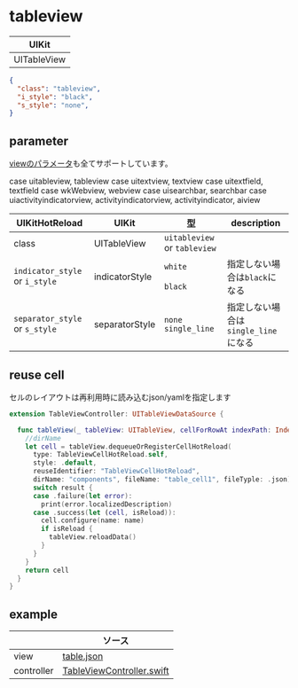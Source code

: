 # tableview

| UIKit |
| ---- |
| UITableView |

```json
{
  "class": "tableview",
  "i_style": "black",
  "s_style": "none",
}
```

## parameter

[viewのパラメータ](2-2.view.md#parameter)も全てサポートしています。

  case uitableview, tableview
  case uitextview, textview
  case uitextfield, textfield
  case wkWebview, webview
  case uisearchbar, searchbar
  case uiactivityindicatorview, activityindicatorview,
       activityindicator, aiview

|  UIKitHotReload | UIKit  | 型 | description |
| ---- | ---- | ---- | ---- |
| class | UITableView | `uitableview` or `tableview` | |
| `indicator_style` or `i_style` | indicatorStyle | `white` <br><br> `black`| 指定しない場合は`black`になる |
| `separator_style` or `s_style` | separatorStyle | `none` <br> `single_line` | 指定しない場合は`single_line`になる |

## reuse cell
セルのレイアウトは再利用時に読み込むjson/yamlを指定します


```swift
extension TableViewController: UITableViewDataSource {

  func tableView(_ tableView: UITableView, cellForRowAt indexPath: IndexPath) -> UITableViewCell {
    //dirName
    let cell = tableView.dequeueOrRegisterCellHotReload(
      type: TableViewCellHotReload.self,
      style: .default,
      reuseIdentifier: "TableViewCellHotReload",
      dirName: "components", fileName: "table_cell1", fileTyple: .json) { (result) in
      switch result {
      case .failure(let error):
        print(error.localizedDescription)
      case .success(let (cell, isReload)):
        cell.configure(name: name)
        if isReload {
          tableView.reloadData()
        }
      }
    }
    return cell
  }
}
```

## example

| | ソース |
| ---- | ---- | 
| view | [table.json](../Example/UIKitHotReload/views/table.json) |
| controller | [TableViewController.swift](../Example/UIKitHotReload/ViewController/TableViewController.swift) |